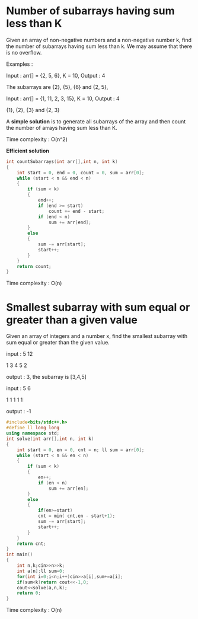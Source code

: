 # Number of subarrays having sum less than K

Given an array of non-negative numbers and a non-negative number k, find the number of subarrays having sum less than k. We may assume that there is no overflow.

Examples :

Input : arr[] = {2, 5, 6}, K = 10, Output : 4

The subarrays are {2}, {5}, {6} and {2, 5},

Input : arr[] = {1, 11, 2, 3, 15}, K = 10, Output : 4

{1}, {2}, {3} and {2, 3}


A **simple solution** is to generate all subarrays of the array and then count the number of arrays having sum less than K.

Time complexity : O(n^2)

**Efficient solution**
```cpp
int countSubarrays(int arr[],int n, int k)
{
    int start = 0, end = 0, count = 0, sum = arr[0];
    while (start < n && end < n)
    {
        if (sum < k)
        {
            end++;
            if (end >= start)
                count += end - start;
            if (end < n)
                sum += arr[end];
        }
        else
        {
            sum -= arr[start];
            start++;
        }
    }
    return count;
}
```
Time complexity : O(n)


# Smallest subarray with sum equal or greater than a given value

Given an array of integers and a number x, find the smallest subarray with sum equal or greater than the given value.

input : 5 12

1 3 4 5 2

output : 3, the subarray is [3,4,5]

input : 5 6

1 1 1 1 1

output : -1

```cpp
#include<bits/stdc++.h>
#define ll long long
using namespace std;
int solve(int arr[],int n, int k)
{
    int start = 0, en = 0, cnt = n; ll sum = arr[0];
    while (start < n && en < n)
    {
        if (sum < k)
        {
            en++;
            if (en < n)
                sum += arr[en];
        }
        else
        {
            if(en>=start)
            cnt = min( cnt,en - start+1);
            sum -= arr[start];
            start++;
        }
    }
    return cnt;
}
int main()
{
    int n,k;cin>>n>>k;
    int a[n];ll sum=0;
    for(int i=0;i<n;i++)cin>>a[i],sum+=a[i];
    if(sum<k)return cout<<-1,0;
    cout<<solve(a,n,k);
    return 0;
}
```
Time complexity : O(n)

